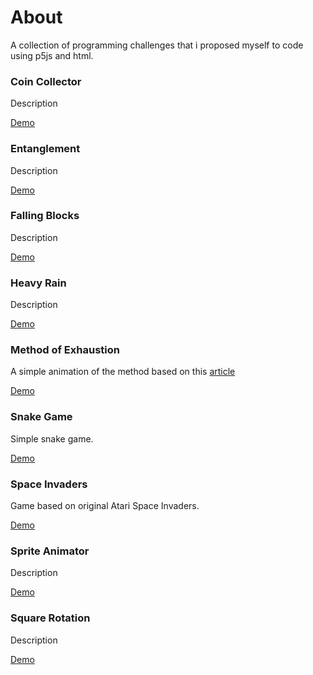 # About
A collection of programming challenges that i proposed myself to code using p5js and html.

### Coin Collector
Description

[Demo](https://augustobrit.github.io/coding-challenges/coin-collector/index.html)

### Entanglement
Description

[Demo](https://augustobrit.github.io/coding-challenges/entanglement/index.html)

### Falling Blocks
Description

[Demo](https://augustobrit.github.io/coding-challenges/falling-blocks/index.html)

### Heavy Rain
Description

[Demo](https://augustobrit.github.io/coding-challenges/heavy-rain/index.html)

### Method of Exhaustion
A simple animation of the method based on this [article](https://en.wikipedia.org/wiki/Method_of_exhaustion)

[Demo](https://augustobrit.github.io/coding-challenges/method-of-exhaustion/index.html)

### Snake Game
Simple snake game.

[Demo](https://augustobrit.github.io/coding-challenges/snake-game/index.html)

### Space Invaders
Game based on original Atari Space Invaders.

[Demo](https://augustobrit.github.io/coding-challenges/space-invaders/index.html)

### Sprite Animator
Description

[Demo](https://augustobrit.github.io/coding-challenges/sprite-animator/index.html)

### Square Rotation
Description

[Demo](https://augustobrit.github.io/coding-challenges/square-rotation/index.html)
